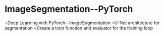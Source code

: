 # ImageSegmentation--PyTorch
~Deep Learning with PyTorch--ImageSegmentation
~U-Net architecture for segmentation
~Create a train function and evaluator for the training loop
